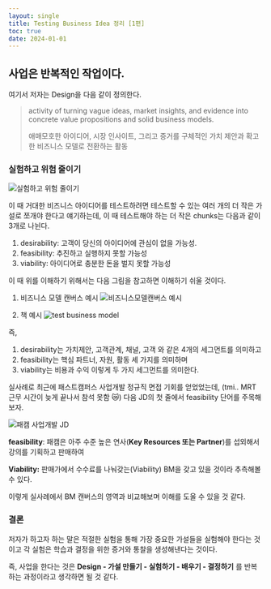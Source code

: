```yaml
---
layout: single
title: Testing Business Idea 정리 [1편]
toc: true
date: 2024-01-01
---
```


## 사업은 반복적인 작업이다.

여기서 저자는 Design을 다음 같이 정의한다.

> activity of turning vague ideas, market insights, and evidence into concrete value propositions and solid business models.
> 
> 
> 애매모호한 아이디어, 시장 인사이트, 그리고 증거를 구체적인 가치 제안과 확고한 비즈니스 모델로 전환하는 활동

### 실험하고 위험 줄이기

![실험하고 위험 줄이기](https://github.com/changhwan77/changhwan77.github.io/assets/110464205/71f210c4-4c36-4b01-8acb-18daac9fce6e)

이 때 거대한 비즈니스 아이디어를 테스트하려면 테스트할 수 있는 여러 개의 더 작은 가설로 쪼개야 한다고 얘기하는데, 이 때 테스트해야 하는 더 작은 chunks는 다음과 같이 3개로 나뉜다. 

1. desirability: 고객이 당신의 아이디어에 관심이 없을 가능성.
2. feasibility: 추진하고 실행하지 못할 가능성
3. viability: 아이디어로 충분한 돈을 벌지 못할 가능성

이 때 위를 이해하기 위해서는 다음 그림을 참고하면 이해하기 쉬울 것이다.

1) 비즈니스 모델 캔버스 예시
![비즈니스모델캔버스 예시](https://github.com/changhwan77/changhwan77.github.io/assets/110464205/0ffcc2ba-5599-4484-a134-10751b516499)

2) 책 예시
![test business model](https://github.com/changhwan77/changhwan77.github.io/assets/110464205/ad45f2b7-62b9-4a0b-a708-7811c4b0d38f)

즉, 

1. desirability는 가치제안, 고객관계, 채널, 고객 와 같은 4개의 세그먼트를 의미하고
2. feasibility는 핵심 파트너, 자원, 활동 세 가지를 의미하며
3. viability는 비용과 수익 이렇게 두 가지 세그먼트를 의미한다.

실사례로 최근에 패스트캠퍼스 사업개발 정규직 면접 기회를 얻었었는데, (tmi.. MRT 근무 시간이 늦게 끝나서 참석 못함 😿) 다음 JD의 첫 줄에서 feasibility 단어를 주목해보자.

![패캠 사업개발 JD](https://github.com/changhwan77/changhwan77.github.io/assets/110464205/831c971c-416b-4e38-820b-92b2d534e467)

**feasibility**: 패캠은 아주 수준 높은 연사(**Key Resources 또는 Partner**)를 섭외해서 강의를 기획하고 판매하여 

**Viability:** 판매가에서 수수료를 나눠갖는(Viability) BM을 갖고 있을 것이라 추측해볼 수 있다.

이렇게 실사례에서 BM 캔버스의 영역과 비교해보며 이해를 도울 수 있을 것 같다. 

### 결론

저자가 하고자 하는 말은 
적절한 실험을 통해 가장 중요한 가설들을 실험해야 한다는 것이고 각 실험은 학습과 결정을 위한 증거와 통찰을 생성해낸다는 것이다. 

즉, 사업을 한다는 것은 **Design - 가설 만들기 - 실험하기 - 배우기 - 결정하기** 를 반복하는 과정이라고 생각하면 될 것 같다.

